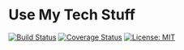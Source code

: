 # Use My Tech Stuff

[![Build Status](https://travis-ci.org/build-week-use-my-tech-stuff-umts/umts-backend.svg?branch=develop)](https://travis-ci.org/build-week-use-my-tech-stuff-umts/umts-backend) [![Coverage Status](https://coveralls.io/repos/github/build-week-use-my-tech-stuff-umts/umts-backend/badge.svg?branch=develop)](https://coveralls.io/github/build-week-use-my-tech-stuff-umts/umts-backend?branch=develop) [![License: MIT](https://img.shields.io/badge/License-MIT-yellow.svg)](https://opensource.org/licenses/MIT)